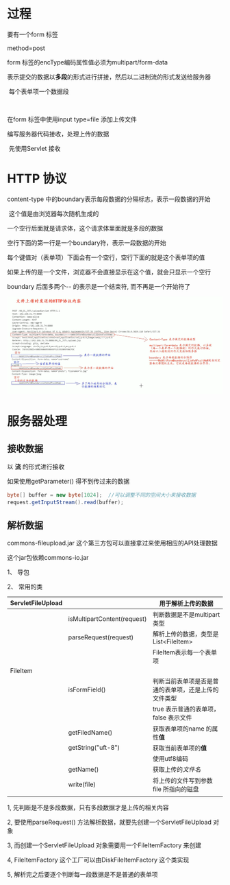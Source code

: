 

# 过程

要有一个form 标签

method=post

form 标签的encType编码属性值必须为multipart/form-data

​	表示提交的数据以**多段**的形式进行拼接，然后以二进制流的形式发送给服务器

​			每个表单项一个数据段

​	

在form 标签中使用input type=file 添加上传文件

编写服务器代码接收，处理上传的数据

​	先使用Servlet 接收



# HTTP 协议

content-type 中的boundary表示每段数据的分隔标志，表示一段数据的开始

​	这个值是由浏览器每次随机生成的



一个空行后面就是请求体，这个请求体里面就是多段的数据

空行下面的第一行是一个boundary符，表示一段数据的开始



每个键值对（表单项）下面会有一个空行，空行下面的就是这个表单项的值

如果上传的是一个文件，浏览器不会直接显示在这个值，就会只显示一个空行



boundary 后面多两个--  的表示是一个结束符, 而不再是一个开始符了

![image-20240215191229421](image/upload/image-20240215191229421.png)





# 服务器处理

## 接收数据

以 **流** 的形式进行接收

如果使用getParameter() 得不到传过来的数据



```java
byte[] buffer = new byte[1024];  //可以调整不同的空间大小来接收数据
request.getInputStream().read(buffer);
```



## 解析数据

commons-fileupload.jar 这个第三方包可以直接拿过来使用相应的API处理数据

这个jar包依赖commons-io.jar 



1、 导包

2、 常用的类

| ServletFileUpload |                             | 用于解析上传的数据                                   |
| ----------------- | --------------------------- | ---------------------------------------------------- |
|                   | isMultipartContent(request) | 判断数据是不是multipart类型                          |
|                   | parseRequest(request)       | 解析上传的数据，类型是List\<FileItem>                |
|                   |                             | FileItem表示每一个表单项                             |
| FileItem          |                             |                                                      |
|                   | isFormField()               | 判断当前表单项是否是普通的表单项，还是上传的文件类型 |
|                   |                             | true 表示普通的表单项，false 表示文件                |
|                   | getFiledName()              | 获取表单项的name 的属性**值**                        |
|                   | getString("uft-8")          | 获取当前表单项的**值**                               |
|                   |                             | 使用utf8编码                                         |
|                   | getName()                   | 获取上传的*文件名*                                   |
|                   | write(file)                 | 将上传的文件写到参数file 所指向的磁盘                |
|                   |                             |                                                      |



1, 先判断是不是多段数据，只有多段数据才是上传的相关内容

2, 要使用parseRequest() 方法解析数据，就要先创建一个ServletFileUpload 对象

3, 而创建一个ServletFileUpload 对象需要用一个FileItemFactory 来创建

4, FileItemFactory 这个工厂可以由DiskFileItemFactory 这个类实现

5, 解析完之后要逐个判断每一段数据是不是普通的表单项
